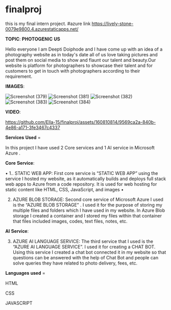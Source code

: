 # finalproj
this is  my final intern project.
#azure link https://lively-stone-0079e9800.4.azurestaticapps.net/

𝐓𝐎𝐏𝐈𝐂: 𝐏𝐇𝐎𝐓𝐎𝐆𝐄𝐍𝐈𝐂 𝐔𝐒

Hello everyone I am Deepti Doiphode and I have come up with an idea of a photography website as in today's date all of us love taking pictures and post them on social media to show and flaunt  our talent and beauty.Our website is platform for photographers to showcase their talent and for  customers to  get in touch with photographers according to their requirement. 

𝐈𝐌𝐀𝐆𝐄𝐒:

![Screenshot (379)](https://github.com/Ella-15/finalproj/assets/160810814/a96f0858-ab81-4837-9cf2-39da46e53339)
![Screenshot (381)](https://github.com/Ella-15/finalproj/assets/160810814/363b0df0-cc99-4f42-944c-5105c2de0b3a)
![Screenshot (382)](https://github.com/Ella-15/finalproj/assets/160810814/2dddb7aa-7019-423b-bba7-9be3132e5c2b)
![Screenshot (383)](https://github.com/Ella-15/finalproj/assets/160810814/22b28e3d-4681-4846-95b0-6add38629192)
![Screenshot (384)](https://github.com/Ella-15/finalproj/assets/160810814/7f5a5cd9-30c6-40ed-b958-4ef0eaccad76)

𝐕𝐈𝐃𝐄𝐎:

https://github.com/Ella-15/finalproj/assets/160810814/9569ca2a-840b-4e86-a171-3fe3467c4337


𝐒𝐞𝐫𝐯𝐢𝐜𝐞𝐬 𝐔𝐬𝐞𝐝 =

In this project I have used 2 Core services and 1 AI service in Microsoft Azure .

𝐂𝐨𝐫𝐞 𝐒𝐞𝐫𝐯𝐢𝐜𝐞:

•	1.. STATIC WEB APP: First core service is “STATIC WEB APP” using the service I hosted my website, as it automatically builds and deploys full stack web apps to Azure from a code repository.  It is used for web hosting for static content like HTML, CSS, JavaScript, and images
•	

2. AZURE BLOB STORAGE: Second core service of Microsoft Azure I used is the “AZURE BLOB STORAGE” .  I used it for the purpose of storing my multiple files and folders which I have used in my website. In Azure Blob storage I created a container and I stored my files within that container that files included images, codes, text files, notes, etc.

𝐀𝐈 𝐒𝐞𝐫𝐯𝐢𝐜𝐞:

3. AZURE AI LANGUAGE SERVICE: The third service that I used is the “AZURE AI LANGUAGE SERVICE”. I used it for creating a CHAT BOT. Using this service I created a chat bot connected it in my website so that questions can be answered with the help of  Chat Bot and people can solve queries they have related to photo delivery, fees, etc.

𝐋𝐚𝐧𝐠𝐮𝐚𝐠𝐞𝐬 𝐮𝐬𝐞𝐝 =

HTML

CSS

JAVASCRIPT
